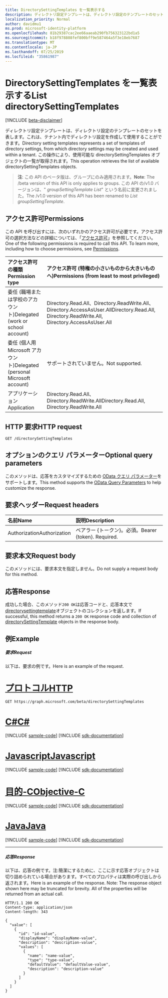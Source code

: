 ```yaml
---
title: DirectorySettingTemplates を一覧表示する
description: ディレクトリ設定テンプレートは、ディレクトリ設定のテンプレートのセットを表します。これは、テナント内でディレクトリ設定を作成して使用することができます。  この操作により、使用可能な directorySettingTemplates オブジェクトの一覧が取得されます。
localization_priority: Normal
author: davidmu1
ms.prod: microsoft-identity-platform
ms.openlocfilehash: 81b29387cac2ee66aaeab290fb756323122bd1a5
ms.sourcegitcommit: b18f978808fef800bff9e587464a5f3e18eb7687
ms.translationtype: MT
ms.contentlocale: ja-JP
ms.lasthandoff: 07/25/2019
ms.locfileid: "35861987"
---
```

# <a name="list-directorysettingtemplates"></a><span data-ttu-id="b2b7d-104">DirectorySettingTemplates を一覧表示する</span><span class="sxs-lookup"><span data-stu-id="b2b7d-104">List directorySettingTemplates</span></span>

[!INCLUDE [beta-disclaimer](../../includes/beta-disclaimer.md)]

<span data-ttu-id="b2b7d-105">ディレクトリ設定テンプレートは、ディレクトリ設定のテンプレートのセットを表します。これは、テナント内でディレクトリ設定を作成して使用することができます。</span><span class="sxs-lookup"><span data-stu-id="b2b7d-105">Directory setting templates represents a set of templates of directory settings, from which directory settings may be created and used within a tenant.</span></span>  <span data-ttu-id="b2b7d-106">この操作により、使用可能な directorySettingTemplates オブジェクトの一覧が取得されます。</span><span class="sxs-lookup"><span data-stu-id="b2b7d-106">This operation retrieves the list of available directorySettingTemplates objects.</span></span>

> <span data-ttu-id="b2b7d-107">**注**: この API のベータ版は、グループにのみ適用されます。</span><span class="sxs-lookup"><span data-stu-id="b2b7d-107">**Note**: The /beta version of this API is only applies to groups.</span></span> <span data-ttu-id="b2b7d-108">この API の/v1.0 バージョンは、" *groupSettingTemplate List*" という名前に変更されました。</span><span class="sxs-lookup"><span data-stu-id="b2b7d-108">The /v1.0 version of this API has been renamed to *List groupSettingTemplate*.</span></span>

## <a name="permissions"></a><span data-ttu-id="b2b7d-109">アクセス許可</span><span class="sxs-lookup"><span data-stu-id="b2b7d-109">Permissions</span></span>
<span data-ttu-id="b2b7d-p104">この API を呼び出すには、次のいずれかのアクセス許可が必要です。アクセス許可の選択方法などの詳細については、「[アクセス許可](/graph/permissions-reference)」を参照してください。</span><span class="sxs-lookup"><span data-stu-id="b2b7d-p104">One of the following permissions is required to call this API. To learn more, including how to choose permissions, see [Permissions](/graph/permissions-reference).</span></span>

|<span data-ttu-id="b2b7d-112">アクセス許可の種類</span><span class="sxs-lookup"><span data-stu-id="b2b7d-112">Permission type</span></span>      | <span data-ttu-id="b2b7d-113">アクセス許可 (特権の小さいものから大きいものへ)</span><span class="sxs-lookup"><span data-stu-id="b2b7d-113">Permissions (from least to most privileged)</span></span>              |
|:--------------------|:---------------------------------------------------------|
|<span data-ttu-id="b2b7d-114">委任 (職場または学校のアカウント)</span><span class="sxs-lookup"><span data-stu-id="b2b7d-114">Delegated (work or school account)</span></span> | <span data-ttu-id="b2b7d-115">Directory.Read.All、Directory.ReadWrite.All、Directory.AccessAsUser.All</span><span class="sxs-lookup"><span data-stu-id="b2b7d-115">Directory.Read.All, Directory.ReadWrite.All, Directory.AccessAsUser.All</span></span>    |
|<span data-ttu-id="b2b7d-116">委任 (個人用 Microsoft アカウント)</span><span class="sxs-lookup"><span data-stu-id="b2b7d-116">Delegated (personal Microsoft account)</span></span> | <span data-ttu-id="b2b7d-117">サポートされていません。</span><span class="sxs-lookup"><span data-stu-id="b2b7d-117">Not supported.</span></span>    |
|<span data-ttu-id="b2b7d-118">アプリケーション</span><span class="sxs-lookup"><span data-stu-id="b2b7d-118">Application</span></span> | <span data-ttu-id="b2b7d-119">Directory.Read.All、Directory.ReadWrite.All</span><span class="sxs-lookup"><span data-stu-id="b2b7d-119">Directory.Read.All, Directory.ReadWrite.All</span></span> |

## <a name="http-request"></a><span data-ttu-id="b2b7d-120">HTTP 要求</span><span class="sxs-lookup"><span data-stu-id="b2b7d-120">HTTP request</span></span>
<!-- { "blockType": "ignored" } -->
```http
GET /directorySettingTemplates
```
## <a name="optional-query-parameters"></a><span data-ttu-id="b2b7d-121">オプションのクエリ パラメーター</span><span class="sxs-lookup"><span data-stu-id="b2b7d-121">Optional query parameters</span></span>
<span data-ttu-id="b2b7d-122">このメソッドは、応答をカスタマイズするための [OData クエリ パラメーター](https://developer.microsoft.com/graph/docs/concepts/query_parameters)をサポートします。</span><span class="sxs-lookup"><span data-stu-id="b2b7d-122">This method supports the [OData Query Parameters](https://developer.microsoft.com/graph/docs/concepts/query_parameters) to help customize the response.</span></span>

## <a name="request-headers"></a><span data-ttu-id="b2b7d-123">要求ヘッダー</span><span class="sxs-lookup"><span data-stu-id="b2b7d-123">Request headers</span></span>
| <span data-ttu-id="b2b7d-124">名前</span><span class="sxs-lookup"><span data-stu-id="b2b7d-124">Name</span></span>      |<span data-ttu-id="b2b7d-125">説明</span><span class="sxs-lookup"><span data-stu-id="b2b7d-125">Description</span></span>|
|:----------|:----------|
| <span data-ttu-id="b2b7d-126">Authorization</span><span class="sxs-lookup"><span data-stu-id="b2b7d-126">Authorization</span></span>  | <span data-ttu-id="b2b7d-p105">ベアラー {トークン}。必須。</span><span class="sxs-lookup"><span data-stu-id="b2b7d-p105">Bearer {token}. Required.</span></span>|

## <a name="request-body"></a><span data-ttu-id="b2b7d-129">要求本文</span><span class="sxs-lookup"><span data-stu-id="b2b7d-129">Request body</span></span>
<span data-ttu-id="b2b7d-130">このメソッドには、要求本文を指定しません。</span><span class="sxs-lookup"><span data-stu-id="b2b7d-130">Do not supply a request body for this method.</span></span>

## <a name="response"></a><span data-ttu-id="b2b7d-131">応答</span><span class="sxs-lookup"><span data-stu-id="b2b7d-131">Response</span></span>

<span data-ttu-id="b2b7d-132">成功した場合、このメソッド`200 OK`は応答コードと、応答本文で[directorysettingtemplate](../resources/directorysettingtemplate.md)オブジェクトのコレクションを返します。</span><span class="sxs-lookup"><span data-stu-id="b2b7d-132">If successful, this method returns a `200 OK` response code and collection of [directorySettingTemplate](../resources/directorysettingtemplate.md) objects in the response body.</span></span>
## <a name="example"></a><span data-ttu-id="b2b7d-133">例</span><span class="sxs-lookup"><span data-stu-id="b2b7d-133">Example</span></span>
##### <a name="request"></a><span data-ttu-id="b2b7d-134">要求</span><span class="sxs-lookup"><span data-stu-id="b2b7d-134">Request</span></span>
<span data-ttu-id="b2b7d-135">以下は、要求の例です。</span><span class="sxs-lookup"><span data-stu-id="b2b7d-135">Here is an example of the request.</span></span>

# <a name="httptabhttp"></a>[<span data-ttu-id="b2b7d-136">プロトコル</span><span class="sxs-lookup"><span data-stu-id="b2b7d-136">HTTP</span></span>](#tab/http)
<!-- {
  "blockType": "request",
  "name": "get_directorysettingtemplates"
}-->
```http
GET https://graph.microsoft.com/beta/directorySettingTemplates
```
# <a name="ctabcsharp"></a>[<span data-ttu-id="b2b7d-137">C#</span><span class="sxs-lookup"><span data-stu-id="b2b7d-137">C#</span></span>](#tab/csharp)
[!INCLUDE [sample-code](../includes/snippets/csharp/get-directorysettingtemplates-csharp-snippets.md)]
[!INCLUDE [sdk-documentation](../includes/snippets/snippets-sdk-documentation-link.md)]

# <a name="javascripttabjavascript"></a>[<span data-ttu-id="b2b7d-138">Javascript</span><span class="sxs-lookup"><span data-stu-id="b2b7d-138">Javascript</span></span>](#tab/javascript)
[!INCLUDE [sample-code](../includes/snippets/javascript/get-directorysettingtemplates-javascript-snippets.md)]
[!INCLUDE [sdk-documentation](../includes/snippets/snippets-sdk-documentation-link.md)]

# <a name="objective-ctabobjc"></a>[<span data-ttu-id="b2b7d-139">目的-C</span><span class="sxs-lookup"><span data-stu-id="b2b7d-139">Objective-C</span></span>](#tab/objc)
[!INCLUDE [sample-code](../includes/snippets/objc/get-directorysettingtemplates-objc-snippets.md)]
[!INCLUDE [sdk-documentation](../includes/snippets/snippets-sdk-documentation-link.md)]

# <a name="javatabjava"></a>[<span data-ttu-id="b2b7d-140">Java</span><span class="sxs-lookup"><span data-stu-id="b2b7d-140">Java</span></span>](#tab/java)
[!INCLUDE [sample-code](../includes/snippets/java/get-directorysettingtemplates-java-snippets.md)]
[!INCLUDE [sdk-documentation](../includes/snippets/snippets-sdk-documentation-link.md)]

---

##### <a name="response"></a><span data-ttu-id="b2b7d-141">応答</span><span class="sxs-lookup"><span data-stu-id="b2b7d-141">Response</span></span>
<span data-ttu-id="b2b7d-p106">以下は、応答の例です。注:簡潔にするために、ここに示す応答オブジェクトは切り詰められている場合があります。すべてのプロパティは実際の呼び出しから返されます。</span><span class="sxs-lookup"><span data-stu-id="b2b7d-p106">Here is an example of the response. Note: The response object shown here may be truncated for brevity. All of the properties will be returned from an actual call.</span></span>
<!-- {
  "blockType": "response",
  "truncated": true,
  "@odata.type": "microsoft.graph.directorySettingTemplate",
  "isCollection": true
} -->
```http
HTTP/1.1 200 OK
Content-type: application/json
Content-length: 343

{
  "value": [
    {
      "id": "id-value",
      "displayName": "displayName-value",
      "description": "description-value",
      "values": [
        {
          "name": "name-value",
          "type": "type-value",
          "defaultValue": "defaultValue-value",
          "description": "description-value"
        }
      ]
    }
  ]
}
```

<!-- uuid: 8fcb5dbc-d5aa-4681-8e31-b001d5168d79
2015-10-25 14:57:30 UTC -->
<!--
{
  "type": "#page.annotation",
  "description": "List directorySettingTemplates",
  "keywords": "",
  "section": "documentation",
  "tocPath": "",
  "suppressions": [
  ]
}
-->
